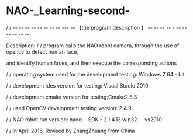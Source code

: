 # NAO-_Learning-second-

/ / -- -- -- -- -- -- -- -- --- -- 【the program description 】 -- -- -- -- - -- -- -- -- -- --

Description: / / program calls the NAO robot camera, through the use of opencv to detect human face, 

and identify human faces, and then execute the corresponding actions

/ / operating system used for the development testing: Windows 7 64 - bit

/ / development ides version for testing: Visual Studio 2010

/ / development cmake version for testing;Cmake2.8.3

/ / used OpenCV development testing version: 2.4.9

/ / NAO robot run version: naoqi - SDK - 2.1.4.13 win32 -- vs2010

/ / in April 2016, Revised by ZhangZhuang from China 

